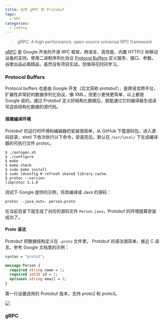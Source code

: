 ```yaml
---
title: 初学 gRPC 和 Protobuf
tags:
  - RPC
categories:
  - Coding
---
```


> gRPC: A high performance, open-source universal RPC framework

[gRPC](http://www.grpc.io/) 是 Google 开发的开源 RPC 框架，跨语言、高性能、内置 HTTP/2 和移动设备的支持。使用二进制序列化协议 [Protocol Buffers](https://developers.google.com/protocol-buffers/) 定义服务、接口、参数。谷歌出品必属精品，虽然没有项目实战，但值得花时间学习。

<!-- more -->

### Protocol Buffers

Protocol buffers 也是由 Google 开发（后文简称 protobuf），是跨语言跨平台，扩展性非常好的数据序列化协议，像 XML，但更小更快更简单，以上都是 Google 说的。通过 Protobuf 定义好结构化数据后，就能通过它的编译器生成读写这些结构化数据的源代码。

#### 搭建编译环境

Protobuf 的运行时环境和编辑器的安装很简单，从 GitHub 下载源码包，进入源码目录，shell 下依次执行以下命令，安装完后，默认在 `/usr/local/` 下生成编译器的可执行文件 protoc。

```shell
$ ./autogen.sh
$ ./configure
$ make
$ make check
$ sudo make install
$ sudo ldconfig # refresh shared library cache.
$ protoc --version
libprotoc 3.1.0
```

测试下 Google 提供的示例，将其编译成 Java 的源码：

```shell
protoc --java_out=. person.proto
```

在当前目录下就生成了对应的源码文件 `Person.java`，Protobuf 的环境就算安装成功了。

#### Proto 语法

Protobuf 把数据结构定义在 `.proto` 文件里， Protobuf 的语法很简单，接近 C 语言。参考 Google 文档里的示例：

```proto
syntax = "proto3";

message Person {
  required string name = 1;
  required int32 id = 2;
  optional string email = 3;
}
```

第一行设置选用的 Protobuf 版本，支持 proto2 和 proto3。

![](https://o70e8d1kb.qnssl.com/protobug-scalar-value-types.png)

### gRPC

